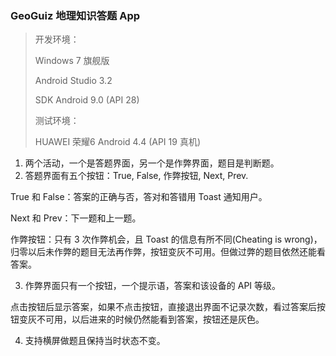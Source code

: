 ### GeoGuiz 地理知识答题 App

> 开发环境：
>
> Windows 7 旗舰版
>
> Android Studio 3.2
>
> SDK Android 9.0 (API 28)
>
> 测试环境：
>
> HUAWEI 荣耀6 Android 4.4 (API 19 真机)

1. 两个活动，一个是答题界面，另一个是作弊界面，题目是判断题。
2. 答题界面有五个按钮：True, False, 作弊按钮, Next, Prev.

True 和 False：答案的正确与否，答对和答错用 Toast 通知用户。

Next 和 Prev：下一题和上一题。

作弊按钮：只有 3 次作弊机会，且 Toast 的信息有所不同(Cheating is wrong)，归零以后未作弊的题目无法再作弊，按钮变灰不可用。但做过弊的题目依然还能看答案。

3. 作弊界面只有一个按钮，一个提示语，答案和该设备的 API 等级。

点击按钮后显示答案，如果不点击按钮，直接退出界面不记录次数，看过答案后按钮变灰不可用，以后进来的时候仍然能看到答案，按钮还是灰色。

4. 支持横屏做题且保持当时状态不变。
